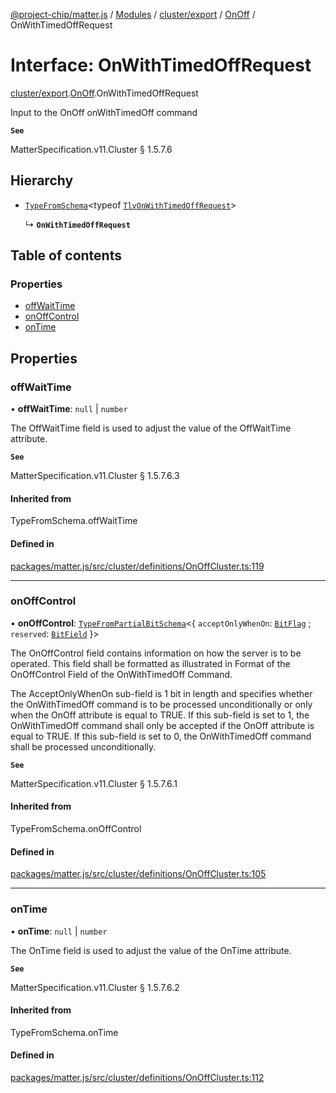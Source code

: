 [@project-chip/matter.js](../README.md) / [Modules](../modules.md) / [cluster/export](../modules/cluster_export.md) / [OnOff](../modules/cluster_export.OnOff.md) / OnWithTimedOffRequest

# Interface: OnWithTimedOffRequest

[cluster/export](../modules/cluster_export.md).[OnOff](../modules/cluster_export.OnOff.md).OnWithTimedOffRequest

Input to the OnOff onWithTimedOff command

**`See`**

MatterSpecification.v11.Cluster § 1.5.7.6

## Hierarchy

- [`TypeFromSchema`](../modules/tlv_export.md#typefromschema)\<typeof [`TlvOnWithTimedOffRequest`](../modules/cluster_export.OnOff.md#tlvonwithtimedoffrequest)\>

  ↳ **`OnWithTimedOffRequest`**

## Table of contents

### Properties

- [offWaitTime](cluster_export.OnOff.OnWithTimedOffRequest.md#offwaittime)
- [onOffControl](cluster_export.OnOff.OnWithTimedOffRequest.md#onoffcontrol)
- [onTime](cluster_export.OnOff.OnWithTimedOffRequest.md#ontime)

## Properties

### offWaitTime

• **offWaitTime**: ``null`` \| `number`

The OffWaitTime field is used to adjust the value of the OffWaitTime attribute.

**`See`**

MatterSpecification.v11.Cluster § 1.5.7.6.3

#### Inherited from

TypeFromSchema.offWaitTime

#### Defined in

[packages/matter.js/src/cluster/definitions/OnOffCluster.ts:119](https://github.com/project-chip/matter.js/blob/2d9f2165d2672864fda3496a6d0d5f93597f82c6/packages/matter.js/src/cluster/definitions/OnOffCluster.ts#L119)

___

### onOffControl

• **onOffControl**: [`TypeFromPartialBitSchema`](../modules/schema_export.md#typefrompartialbitschema)\<\{ `acceptOnlyWhenOn`: [`BitFlag`](../modules/schema_export.md#bitflag) ; `reserved`: [`BitField`](../modules/schema_export.md#bitfield)  }\>

The OnOffControl field contains information on how the server is to be operated. This field shall be
formatted as illustrated in Format of the OnOffControl Field of the OnWithTimedOff Command.

The AcceptOnlyWhenOn sub-field is 1 bit in length and specifies whether the OnWithTimedOff command is to be
processed unconditionally or only when the OnOff attribute is equal to TRUE. If this sub-field is set to 1,
the OnWithTimedOff command shall only be accepted if the OnOff attribute is equal to TRUE. If this sub-field
is set to 0, the OnWithTimedOff command shall be processed unconditionally.

**`See`**

MatterSpecification.v11.Cluster § 1.5.7.6.1

#### Inherited from

TypeFromSchema.onOffControl

#### Defined in

[packages/matter.js/src/cluster/definitions/OnOffCluster.ts:105](https://github.com/project-chip/matter.js/blob/2d9f2165d2672864fda3496a6d0d5f93597f82c6/packages/matter.js/src/cluster/definitions/OnOffCluster.ts#L105)

___

### onTime

• **onTime**: ``null`` \| `number`

The OnTime field is used to adjust the value of the OnTime attribute.

**`See`**

MatterSpecification.v11.Cluster § 1.5.7.6.2

#### Inherited from

TypeFromSchema.onTime

#### Defined in

[packages/matter.js/src/cluster/definitions/OnOffCluster.ts:112](https://github.com/project-chip/matter.js/blob/2d9f2165d2672864fda3496a6d0d5f93597f82c6/packages/matter.js/src/cluster/definitions/OnOffCluster.ts#L112)
